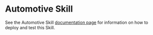 ﻿
# Automotive Skill

See the Automotive Skill [documentation page](../../../../../../../docs/skills/csharp/automotive.md) for information on how to deploy and test this Skill.